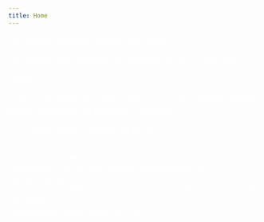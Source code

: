 ```yaml
---
title: Home
---
```

<FONT SIZE="+1" COLOR="#FFFFFF" FACE="">

De meeste mensen hebben het goed. <br>

Ze hebben alle redenen om gelukkig te zijn in ons land.<br>

Helaas…<br>

vallen nog teveel mensen “uit de boot”, door werkloosheid, ziekte, financiële of familiale problemen…<br>

Voor deze mensen willen we er zijn ! <br><br>

</FONT>

<FONT SIZE="+1" COLOR="#FFFFFF" FACE="">

*IN VERBAND MET CORONA ZIJN ONZE GROEPSACTIVITEITEN EN INLOOPMOMENTEN OPGESCHORT.<br>WIL JE EEN BABBEL(OP AFSTAND), STUUR ONS EEN SMS OF MAIL.<br>*<a href="https://github.com/bartdw/schakelretie/raw/master/200102 Flyer.pdf" style="color: #FFFFFF" target="_blank">DOWNLOAD HIER ONZE FLYER</a>

</FONT>
